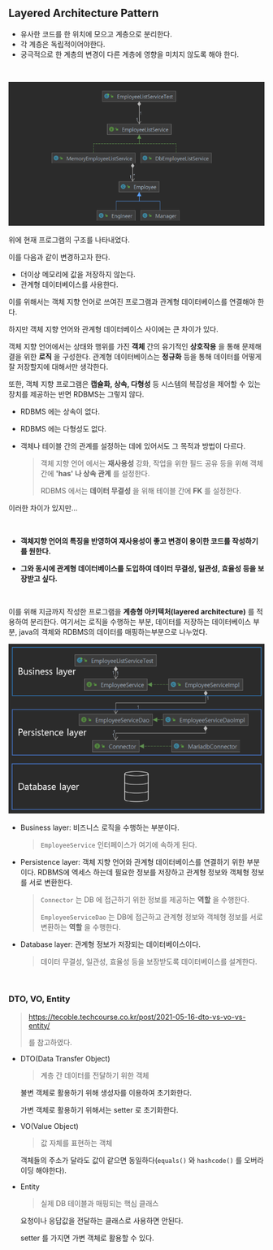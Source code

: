 ## Layered Architecture Pattern

* 유사한 코드를 한 위치에 모으고 계층으로 분리한다.
* 각 계층은 독립적이어야한다.
* 궁극적으로 한 계층의 변경이 다른 계층에 영향을 미치지 않도록 해야 한다.

<br>

![](layeredpattern/poly2.png)

위에 현재 프로그램의 구조를 나타내었다.

이를 다음과 같이 변경하고자 한다.

* 더이상 메모리에 값을 저장하지 않는다.
* 관계형 데이터베이스를 사용한다.

이를 위해서는 객체 지향 언어로 쓰여진 프로그램과 관계형 데이터베이스를 연결해야 한다. 

하지만 객체 지향 언어와 관계형 데이터베이스 사이에는 큰 차이가 있다.

객체 지향 언어에서는 상태와 행위를 가진 __객체__ 간의 유기적인 __상호작용__ 을 통해 문제해결을 위한 __로직__ 을 구성한다. 관계형 데이터베이스는 __정규화__ 등을 통해 데이터를 어떻게 잘 저장할지에 대해서만 생각한다.

또한, 객체 지향 프로그램은 __캡슐화, 상속, 다형성__ 등 시스템의 복잡성을 제어할 수 있는 장치를 제공하는 반면 RDBMS는 그렇지 않다.

* RDBMS 에는 상속이 없다.

* RDBMS 에는 다형성도 없다.

* 객체나 테이블 간의 관계를 설정하는 데에 있어서도 그 목적과 방법이 다르다.

  > 객체 지향 언어 에서는 __재사용성__ 강화, 작업을 위한 필드 공유 등을 위해 객체 간에 __'has' 나 상속 관계__ 를 설정한다.
  >
  > RDBMS 에서는 __데이터 무결성__ 을 위해 테이블 간에 __FK__  를 설정한다.

이러한 차이가 있지만...

<br>

* __객체지향 언어의 특징을 반영하여 재사용성이 좋고 변경이 용이한 코드를 작성하기를 원한다.__

* __그와 동시에 관계형 데이터베이스를 도입하여 데이터 무결성, 일관성, 효율성 등을 보장받고 싶다.__

<br>

이를 위해 지금까지 작성한 프로그램을 __계층형 아키텍처(layered architecture)__ 를 적용하여 분리한다. 여기서는 로직을 수행하는 부분, 데이터를 저장하는 데이터베이스 부분, java의 객체와 RDBMS의 데이터를 매핑하는부분으로 나누었다.

![](layeredpattern/architecture2.PNG)

* Business layer: 비즈니스 로직을 수행하는 부분이다.

  > `EmployeeService` 인터페이스가 여기에 속하게 된다.

* Persistence layer: 객체 지향 언어와 관계형 데이터베이스를 연결하기 위한 부분이다. RDBMS에 엑세스 하는데 필요한 정보를 저장하고 관계형 정보와 객체형 정보를 서로 변환한다.

  >  `Connector` 는 DB 에 접근하기 위한 정보를 제공하는 __역할__ 을 수행한다.
  >
  > `EmployeeServiceDao` 는 DB에 접근하고 관계형 정보와 객체형 정보를 서로 변환하는 __역할__ 을 수행한다.

* Database layer: 관계형 정보가 저장되는 데이터베이스이다.

  > 데이터 무결성, 일관성, 효율성 등을 보장받도록 데이터베이스를 설계한다.

<br>

### DTO, VO, Entity

> https://tecoble.techcourse.co.kr/post/2021-05-16-dto-vs-vo-vs-entity/
>
> 를 참고하였다.

* DTO(Data Transfer Object)

  >  계층 간 데이터를 전달하기 위한 객체

  불변 객체로 활용하기 위해 생성자를 이용하여 초기화한다.

  가변 객체로 활용하기 위해서는 setter 로 초기화한다.

* VO(Value Object)

  > 값 자체를 표현하는 객체

  객체들의 주소가 달라도 값이 같으면 동일하다(`equals()` 와 `hashcode()` 를 오버라이딩 해야한다).

* Entity

  > 실제 DB 테이블과 매핑되는 핵심 클래스

  요청이나 응답값을 전달하는 클래스로 사용하면 안된다.

  setter 를 가지면 가변 객체로 활용할 수 있다.

  

